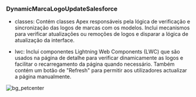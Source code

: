 ### DynamicMarcaLogoUpdateSalesforce
- classes:
  Contém classes Apex responsáveis pela lógica de verificação e sincronização das logos de marcas com os modelos. Inclui mecanismos para verificar atualizações ou remoções de logos e disparar a lógica de atualização da interface.

- lwc:
 Inclui componentes Lightning Web Components (LWC) que são usados na página de detalhe para verificar dinamicamente as logos e facilitar o recarregamento da página quando necessário. Também contém um botão de "Refresh" para permitir aos utilizadores actualizar a página manualmente.

![bg_petcenter](https://github.com/user-attachments/assets/6dda4d5b-6b5b-4ce0-940b-10acf5d3b4b7)
